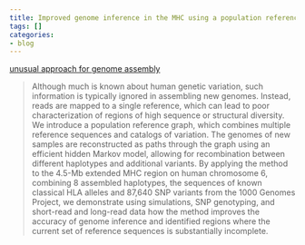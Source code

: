 ```yaml
---
title: Improved genome inference in the MHC using a population reference graph
tags: []
categories:
- blog
---
```

[unusual approach for genome
assembly](http://www.nature.com/ng/journal/vaop/ncurrent/full/ng.3257.html)
<!--more-->

> Although much is known about human genetic variation, such information is
typically ignored in assembling new genomes. Instead, reads are mapped to a
single reference, which can lead to poor characterization of regions of high
sequence or structural diversity. We introduce a population reference graph,
which combines multiple reference sequences and catalogs of variation. The
genomes of new samples are reconstructed as paths through the graph using an
efficient hidden Markov model, allowing for recombination between different
haplotypes and additional variants. By applying the method to the 4.5-Mb
extended MHC region on human chromosome 6, combining 8 assembled haplotypes,
the sequences of known classical HLA alleles and 87,640 SNP variants from the
1000 Genomes Project, we demonstrate using simulations, SNP genotyping, and
short-read and long-read data how the method improves the accuracy of genome
inference and identified regions where the current set of reference sequences
is substantially incomplete.

